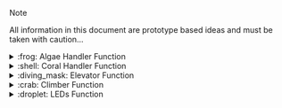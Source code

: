 > [!NOTE]
> All information in this document are prototype based ideas and must be taken with caution...

<details>
<summary>:frog: Algae Handler Function</summary>
  
  \
  Vertical Position -> in robot perimeter
  \
  Horizontal Position -> out of robot perimeter

### Starting Position
  - No Motor Movement: No Spin
  - Solenoid: Vertical Position

### Intake Position
  - Motor Movement: Spin
  - Solenoid: Horizontal Position

### Has Algae
  - Hit Limit Switch
    - Stop Motor
    - No Motor Movement: No Spin
    - Solenoid: Vertical Position
  - Hall Effect Sensor: When magnet gets detected

### Holding Position
  - No Motor Movement: No Spin
  - Solenoid: Vertical Position
  - Hold
    - Limit and Hall Effect both switched: Stop Running
    - Hall Effect w/o Limit: Run Motor until Limit pressed

### Outtake Position
  - Motor Movement: Neg. Spin -> Timed?
  - Solenoid: Vertical Position
  - End Hold
    
</details>
<details>
<summary> :shell: Coral Handler Function </summary>

  >👓 Use encoders for accurate LR and Vertical Positioning?
  >\
  >🛑 Possible Limit Switches for protection, not guaranteed
  
  Intake Position -> Down Position
  \
  Outtake Lvl 1 Position -> 45 Angle Outtake (+ error)

### Starting Position
  - Outtake Motor: No Spin
    - Coral Limit Switch: not hit
  - LR Motor: Right
  - Vertical Motor: Intake Position
  - Elevator Position: Start


### Intake Position
  - Outtake Motor: Neg. Spin until Coral Limit Switch hit
    - Coral Limit Switch: hit
  - LR Motor: Right
  - Vertical Motor: Intake Position
  - Elevator Position: Start


## :fishing_pole_and_fish: Reef Positioning States

### Left Trough Position
  - Outtake Motor: Spin
    - Coral Limit Switch: not hit
  - LR Motor: Base off of Odom
  - Vertical Motor: Outtake Level 1 Position
  - Elevator Position: Start

### Right Trough Position
  - Outtake Motor: Spin
    - Coral Limit Switch: not hit
  - LR Motor: Base off of Odom
  - Vertical Motor: Outtake Level 1 Position
  - Elevator Position: Start

### Reef Level 2 Position
  - Outtake Motor: Spin
    - Coral Limit Switch: not hit
  - LR Motor: Base off of Odom
  - Vertical Motor: Outtake Level 2 Position
  - Elevator Position: Level 2
    
### Reef Level 3 Position
  - Outtake Motor: Spin
    - Coral Limit Switch: not hit
  - LR Motor: Base off of Odom
  - Vertical Motor: Outtake Level 3 Position
  - Elevator Position: Level 2

### Reef Level 4 Position
  - Outtake Motor: Spin
    - Coral Limit Switch: not hit
  - LR Motor: Base off of Odom
  - Vertical Motor: Outtake Level 4 Position
  - Elevator Position: Level 4

  > ⚠️
  > Do not know about a possible Ending Position.

- Possible Ending Position?
</details>
<details>
<summary> :diving_mask: Elevator Function </summary>

### Start (& Intake + Trough) Position
  - Ele. Motor: Rev. Spin until bottom limit swtich hit
  - Bottom Limit Switch: hit
  - Top Limit Switch: not hit
  
### Level 2 Position
  - Ele. Motor: Spin until rotation/height reached (**calculate**)
    - use encoder for rotation measurment 
  - Bottom Limit Switch: not hit
  - Top Limit Switch: not hit
  
### Level 3 Position
  - Ele. Motor: Spin until rotation/height reached (**calculate**)
    - use encoder for rotation measurment 
  - Bottom Limit Switch: not hit
  - Top Limit Switch: not hit
  
### Level 4 Position  
  - Ele. Motor: Spin until rotation/height reached (**calculate**)
      - use encoder for rotation measurment
  - Bottom Limit Switch: not hit
  - Top Limit Switch: hit
</details>

<details>
<summary> :crab: Climber Function </summary>

  ##### Posibility of using M Solenoid for sensor?

### Start Position
  - Up/Down Motor: Up Position, No Spin
  - Clamp Solenoid: Open Position
    
### Ready to Climb Position:
  -  Up/Down Motor: Down Position, Spin
  -  Clamp Solenoid: Open Position

### Clamp Position:
  - Up/Down Motor: Down Position, No Spin
  - Clamp Solenoid: Closed Position
    
### Climbing Position:
  - Up/Down Motor: Up Position, Spin
  - Clamp Solenoid: Closed Position
    
</details>

<details>
<summary> :droplet: LEDs Function </summary>
  
    Turned On & Connected: Rainbow
    Coral Intaked: Green
    Algae Intaked: Orange
    Right Side Intake Running: Red
    Left Side Intake Running: Purple
    Robot Balanced?: Blue
</details>
